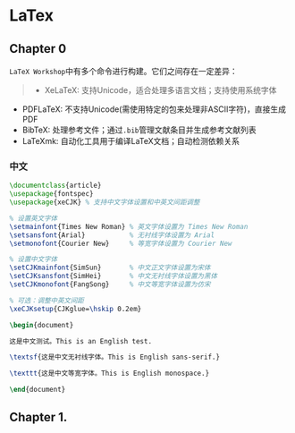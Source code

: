 # LaTex
## Chapter 0
`LaTeX Workshop`中有多个命令进行构建。它们之间存在一定差异：
> + XeLaTeX: 支持Unicode，适合处理多语言文档；支持使用系统字体
  + PDFLaTeX: 不支持Unicode(需使用特定的包来处理非ASCII字符)，直接生成PDF
  + BibTeX: 处理参考文件；通过`.bib`管理文献条目并生成参考文献列表
  + LaTeXmk: 自动化工具用于编译LaTeX文档；自动检测依赖关系
### 中文
```tex
\documentclass{article}
\usepackage{fontspec}
\usepackage{xeCJK} % 支持中文字体设置和中英文间距调整

% 设置英文字体
\setmainfont{Times New Roman} % 英文字体设置为 Times New Roman
\setsansfont{Arial}           % 无衬线字体设置为 Arial
\setmonofont{Courier New}     % 等宽字体设置为 Courier New

% 设置中文字体
\setCJKmainfont{SimSun}       % 中文正文字体设置为宋体
\setCJKsansfont{SimHei}       % 中文无衬线字体设置为黑体
\setCJKmonofont{FangSong}     % 中文等宽字体设置为仿宋

% 可选：调整中英文间距
\xeCJKsetup{CJKglue=\hskip 0.2em}

\begin{document}

这是中文测试。This is an English test.

\textsf{这是中文无衬线字体。This is English sans-serif.}

\texttt{这是中文等宽字体。This is English monospace.}

\end{document}
```
## Chapter 1. 